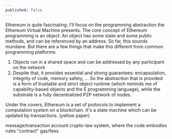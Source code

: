```yaml
---
published: false
---
```




Ethereum is quite fascinating. 
I'll focus on the programming abstraction the Ethereum Virtual Machine presents.
The core concept of Ethereum programming is an object. An object has some state and some public methods, and can be referenced by an address. 
So far, this sounds mundane.
But there are a few things that make this different from common programming platforms:
1. Objects run in a shared space and can be addressed by any participant on the network
2. Despite that, it provides essential and strong guarantees: encapsulation, integrity of code, memory safety, ...
So the abstraction that is provided is a form of trustable and strict object runtime (which reminds me of capability-based objects and the E programming language), while the substrate is a fully decentralized P2P network of nodes.

Under the covers, Ethereum is a set of protocols to implement a computation system on a blockchain. It's a state machine which can be updated by transactions. (yellow paper)

message/transaction
account
crypto-law system, where the code embodies rules
"contract"
gas/fees